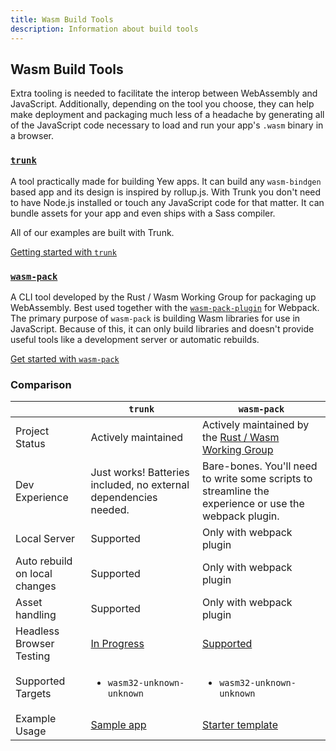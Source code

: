 ```yaml
---
title: Wasm Build Tools
description: Information about build tools
---
```



## **Wasm Build Tools**

Extra tooling is needed to facilitate the interop between WebAssembly and JavaScript. Additionally,
depending on the tool you choose, they can help make deployment and packaging much less of a
headache by generating all of the JavaScript code necessary to load and run your app's `.wasm`
binary in a browser.

### [**`trunk`**](https://github.com/thedodd/trunk/)

A tool practically made for building Yew apps.
It can build any `wasm-bindgen` based app and its design is inspired by rollup.js.
With Trunk you don't need to have Node.js installed or touch any JavaScript code for that matter.
It can bundle assets for your app and even ships with a Sass compiler.

All of our examples are built with Trunk.

[Getting started with `trunk`](project-setup/using-trunk.md)

### [**`wasm-pack`**](https://rustwasm.github.io/docs/wasm-pack/)

A CLI tool developed by the Rust / Wasm Working Group for packaging up WebAssembly. Best used
together with the [`wasm-pack-plugin`](https://github.com/wasm-tool/wasm-pack-plugin) for Webpack.
The primary purpose of `wasm-pack` is building Wasm libraries for use in JavaScript.
Because of this, it can only build libraries and doesn't provide useful tools like a development server or automatic rebuilds.

[Get started with `wasm-pack`](project-setup/using-wasm-pack.md)

### Comparison

|                               | `trunk`                                                          | `wasm-pack`                                                                                           |
| ----------------------------- | ---------------------------------------------------------------- | ----------------------------------------------------------------------------------------------------  |
| Project Status                | Actively maintained                                              | Actively maintained by the [Rust / Wasm Working Group](https://rustwasm.github.io)                    |
| Dev Experience                | Just works! Batteries included, no external dependencies needed. | Bare-bones. You'll need to write some scripts to streamline the experience or use the webpack plugin. |
| Local Server                  | Supported                                                        | Only with webpack plugin                                                                              |
| Auto rebuild on local changes | Supported                                                        | Only with webpack plugin                                                                              |
| Asset handling                | Supported                                                        | Only with webpack plugin                                                                              |
| Headless Browser Testing      | [In Progress](https://github.com/thedodd/trunk/issues/20)        | [Supported](https://rustwasm.github.io/wasm-pack/book/commands/test.html)                             |
| Supported Targets             | <ul><li><code>wasm32-unknown-unknown</code></li></ul>            | <ul><li><code>wasm32-unknown-unknown</code></li></ul>                                                 |
| Example Usage                 | [Sample app](./../getting-started/build-a-sample-app.md)             | [Starter template](https://github.com/yewstack/yew-wasm-pack-minimal)                                 |

